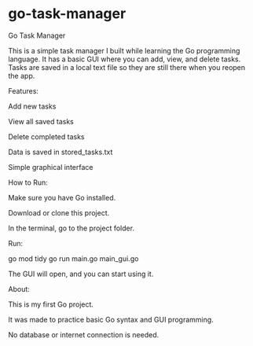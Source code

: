 # go-task-manager
Go Task Manager

This is a simple task manager I built while learning the Go programming language.
It has a basic GUI where you can add, view, and delete tasks.
Tasks are saved in a local text file so they are still there when you reopen the app.

Features:

Add new tasks

View all saved tasks

Delete completed tasks

Data is saved in stored_tasks.txt

Simple graphical interface



How to Run:

Make sure you have Go installed.

Download or clone this project.

In the terminal, go to the project folder.



Run:

go mod tidy
go run main.go main_gui.go


The GUI will open, and you can start using it.

About:


This is my first Go project.

It was made to practice basic Go syntax and GUI programming.

No database or internet connection is needed.

